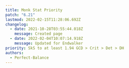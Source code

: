 ```yaml
---
title: Monk Stat Priority
patch: "6.21"
lastmod: 2022-02-15T11:28:06.692Z
changelog:
  - date: 2021-10-28T03:55:44.018Z
    message: Created page
  - date: 2022-02-04T10:07:14.918Z
    message: Updated for Endwalker
priority: SkS to at least 1.94 GCD > Crit > Det > DH
authors:
  - Perfect-Balance
---
```


